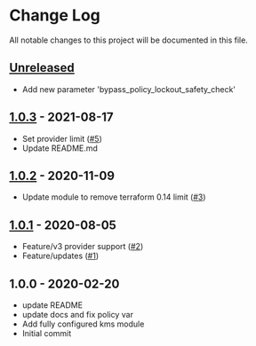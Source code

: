 # Change Log

All notable changes to this project will be documented in this file.

<a name="unreleased"></a>
## [Unreleased]

- Add new parameter 'bypass_policy_lockout_safety_check'


<a name="1.0.3"></a>
## [1.0.3] - 2021-08-17

- Set provider limit ([#5](https://github.com/umotif-public/terraform-aws-kms/issues/5))
- Update README.md


<a name="1.0.2"></a>
## [1.0.2] - 2020-11-09

- Update module to remove terraform 0.14 limit ([#3](https://github.com/umotif-public/terraform-aws-kms/issues/3))


<a name="1.0.1"></a>
## [1.0.1] - 2020-08-05

- Feature/v3 provider support ([#2](https://github.com/umotif-public/terraform-aws-kms/issues/2))
- Feature/updates ([#1](https://github.com/umotif-public/terraform-aws-kms/issues/1))


<a name="1.0.0"></a>
## 1.0.0 - 2020-02-20

- update README
- update docs and fix policy var
- Add fully configured kms module
- Initial commit


[Unreleased]: https://github.com/umotif-public/terraform-aws-kms/compare/1.0.3...HEAD
[1.0.3]: https://github.com/umotif-public/terraform-aws-kms/compare/1.0.2...1.0.3
[1.0.2]: https://github.com/umotif-public/terraform-aws-kms/compare/1.0.1...1.0.2
[1.0.1]: https://github.com/umotif-public/terraform-aws-kms/compare/1.0.0...1.0.1
